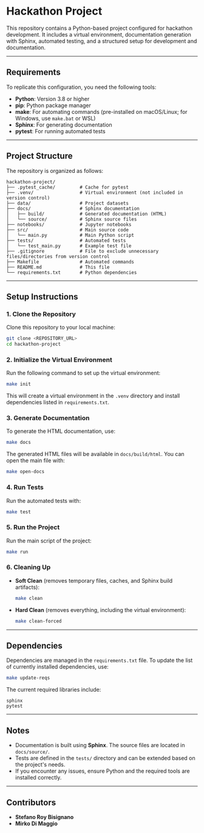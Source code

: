 # Hackathon Project

This repository contains a Python-based project configured for hackathon development. It includes a virtual environment, documentation generation with Sphinx, automated testing, and a structured setup for development and documentation.

---

## **Requirements**

To replicate this configuration, you need the following tools:

- **Python**: Version 3.8 or higher
- **pip**: Python package manager
- **make**: For automating commands (pre-installed on macOS/Linux; for Windows, use `make.bat` or WSL)
- **Sphinx**: For generating documentation
- **pytest**: For running automated tests

---

## **Project Structure**

The repository is organized as follows:
```
hackathon-project/
├── .pytest_cache/         # Cache for pytest
├── .venv/                 # Virtual environment (not included in version control)
├── data/                  # Project datasets
├── docs/                  # Sphinx documentation
│   ├── build/             # Generated documentation (HTML)
│   └── source/            # Sphinx source files
├── notebooks/             # Jupyter notebooks
├── src/                   # Main source code
│   └── main.py            # Main Python script
├── tests/                 # Automated tests
│   └── test_main.py       # Example test file
├── .gitignore             # File to exclude unnecessary files/directories from version control
├── Makefile               # Automated commands
├── README.md              # This file
└── requirements.txt       # Python dependencies
```

---

## **Setup Instructions**

### **1. Clone the Repository**

Clone this repository to your local machine:
```bash
git clone <REPOSITORY_URL>
cd hackathon-project
```

### **2. Initialize the Virtual Environment**

Run the following command to set up the virtual environment:
```bash
make init
```
This will create a virtual environment in the `.venv` directory and install dependencies listed in `requirements.txt`.

### **3. Generate Documentation**

To generate the HTML documentation, use:
```bash
make docs
```
The generated HTML files will be available in `docs/build/html`. You can open the main file with:
```bash
make open-docs
```

### **4. Run Tests**

Run the automated tests with:
```bash
make test
```

### **5. Run the Project**

Run the main script of the project:
```bash
make run
```

### **6. Cleaning Up**

- **Soft Clean** (removes temporary files, caches, and Sphinx build artifacts):
  ```bash
  make clean
  ```
- **Hard Clean** (removes everything, including the virtual environment):
  ```bash
  make clean-forced
  ```

---

## **Dependencies**

Dependencies are managed in the `requirements.txt` file. To update the list of currently installed dependencies, use:
```bash
make update-reqs
```

The current required libraries include:
```
sphinx
pytest
```

---

## **Notes**

- Documentation is built using **Sphinx**. The source files are located in `docs/source/`.
- Tests are defined in the `tests/` directory and can be extended based on the project's needs.
- If you encounter any issues, ensure Python and the required tools are installed correctly.

---

## **Contributors**

- **Stefano Roy Bisignano**
- **Mirko Di Maggio**

